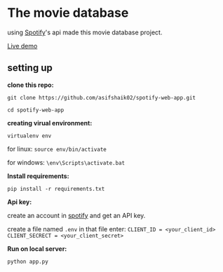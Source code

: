 # The movie database

using [Spotify](https://www.spotify.com/)'s api made this movie database project.  

[Live demo](https://spotifywebapp0.herokuapp.com/)

## setting up

**clone this repo:**

`git clone https://github.com/asifshaik02/spotify-web-app.git`

`cd spotify-web-app`

**creating virual environment:**

`virtualenv env`

for linux:
`source env/bin/activate`

for windows:
`\env\Scripts\activate.bat`

**Install requirements:**

`pip install -r requirements.txt`

**Api key:**

create an account in [spotify](https://www.spotify.com/) and get an API key.

create a file named `.env` in that file enter:
`CLIENT_ID = <your_client_id>`
`CLIENT_SECRECT = <your_client_secret>`

**Run on local server:**

`python app.py`